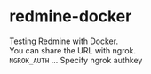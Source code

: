 # redmine-docker
Testing Redmine with Docker.  
You can share the URL with ngrok.  
`NGROK_AUTH` ... Specify ngrok authkey

